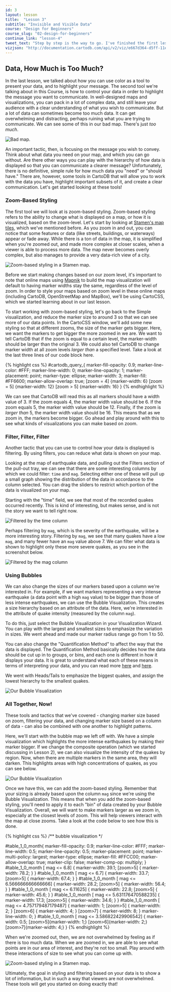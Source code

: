 ```yaml
---
id: 3
layout: lesson
title:  "Lesson 3"
subtitle: "Invisible and Visible Data"
course: "Design for Beginners"
course_slug: "02-design-for-beginners"
continue_link: "lesson-4"
tweet_text: "Step by step is the way to go. I've finished the first lesson of the map academy. Check it out"
vizjson: "http://documentation.cartodb.com/api/v2/viz/e667d364-d5ff-11e3-a78a-0edbca4b5057/viz.json"
---
```


## Data, How Much is Too Much?

In the last lesson, we talked about how you can use color as a tool to present your data, and to highlight your message. The second tool we're talking about in this Course, is how to control your data in order to highlight the message you want to communicate. In well-designed maps and visualizations, you can pack in a lot of complex data, and still leave your audience with a clear understanding of what you wish to communicate. But a lot of data can sometimes become too much data. It can get overwhelming and distracting, perhaps ruining what you are trying to communicate. We can see some of this in our bad map. There's just _too much_.

![Bad map.]({{site.baseurl}}/img/course2/lesson1/badmap.png)

An important tactic, then, is focusing on the message you wish to convey. Think about what data you need on your map, and which you can go without. Are there other ways you can play with the hierarchy of how data is displayed so that you can communicate a clearer message? Unfortunately, there is no definitive, simple rule for how much data you "need" or "should have." There are, however, some tools in CartoDB that will allow you to work with the data you have, highlight important subsets of it, and create a clear communication. Let's get started looking at these tools!

### Zoom-Based Styling

The first tool we will look at is zoom-based styling. Zoom-based styling refers to the ability to change what is displayed on a map, or how it is visualized, based on the zoom-level. Let's start by looking at [Stamen's map tiles](http://maps.stamen.com), which we've mentioned before. As you zoom in and out, you can notice that some features or data (like streets, buildings, or waterways) appear or fade away. While there is a ton of data in the map, it is simplified when you're zoomed out, and made more complex at closer scales, when a viewer is able to process more data. The map never becomes overly complex, but also manages to provide a very data-rich view of a city.

![Zoom-based styling in a Stamen map.]({{site.baseurl}}/img/course2/lesson3/stamen.gif)

Before we start making changes based on our zoom level, it's important to note that online maps using [Mapnik](http://mapnik.org/) to build the map visualization will default to having marker widths stay the same, regardless of the level of zoom. In order to style your maps based on zoom level in these online maps (including CartoDB, OpenStreetMap and MapBox), we'll be using CartoCSS, which we started learning about in our last lesson.

To start working with zoom-based styling, let's go back to the Simple visualization, and reduce the marker size to around 3 so that we can see more of our data points. In the CartoCSS window, we'll add some new styling so that at different zooms, the size of the marker gets bigger. Here, we want the markers to get bigger the more zoomed in we are. We want to tell CartoDB that if the zoom is equal to a certain level, the marker-width should be larger than the original 3. We could also tell CartoDB to change marker width at all zoom levels _larger than_ a specified level. Take a look at the last three lines of our code block here.

{% highlight css %}
#cartodb_query_{
  marker-fill-opacity: 0.9;
  marker-line-color: #FFF;
  marker-line-width: 0;
  marker-line-opacity: 1;
  marker-placement: point;
  marker-type: ellipse;
  marker-width: 3;
  marker-fill: #FF6600;
  marker-allow-overlap: true;
  [zoom = 4] {marker-width: 6}
  [zoom = 5] {marker-width: 12}
  [zoom > 5] {marker-width: 16}
} 
{% endhighlight %}

We can see that CartoDB will read this as all markers should have a width value of 3. If the zoom equals 4, the marker width value should be 6. If the zoom equals 5, the marker width value should be 12. Finally, if the zoom is _larger than_ 5, the marker width value should be 16. This means that as we zoom in, the markers become bigger. Go ahead and play around with this to see what kinds of visualizations you can make based on zoom.

### Filter, Filter, Filter

Another tactic that you can use to control how your data is displayed is filtering. By using filters, you can reduce what data is shown on your map.

Looking at the map of earthquake data, and pulling out the Filters section of the pull-out tray, we can see that there are some interesting columns by which we could filter: `time` and `mag`. Selecting either one of these will pull up a small graph showing the distribution of the data in accordance to the column selected. You can drag the sliders to restrict which portion of the data is visualized on your map.

Starting with the "time" field, we see that most of the recorded quakes occurred recently. This is kind of interesting, but makes sense, and is not the story we want to tell right now.

![Filtered by the time column]({{site.baseurl}}/img/course2/lesson3/time.png)

Perhaps filtering by `mag`, which is the severity of the earthquake, will be a more interesting story. Filtering by `mag`, we see that many quakes have a low `mag`, and many fewer have an `mag` value above 7. We can filter what data is shown to highlight only these more severe quakes, as you see in the screenshot below. 

![Filtered by the mag column]({{site.baseurl}}/img/course2/lesson3/mag.png)

### Using Bubbles

We can also change the sizes of our markers based upon a column we're interested in. For example, if we want markers representing a very intense earthquake (a data point with a high `mag` value) to be bigger than those of less intense earthquakes, we can use the Bubble Visualization. This creates a size hierarchy based on an attribute of the data. Here, we're interested in the attribute of quake intensity (measured by the column `mag`).

To do this, just select the Bubble Visualization in your Visualization Wizard. You can play with the largest and smallest sizes to emphasize the variation in sizes. We went ahead and made our marker radius range go from 1 to 50.

You can also change the "Quantification Method" to affect the way that the data is displayed. The Quantification Method basically decides how the data should be cut up in to groups, or bins, and each one is different in how it displays your data. It is great to understand what each of these means in terms of interpreting your data, and you can read more [here](http://blog.cartographica.com/blog/2010/8/16/gis-data-classifications-in-cartographica.html) and [here](http://individual.utoronto.ca/lackner/ggr272/DataClassificationMethods.pdf).

We went with Heads/Tails to emphasize the biggest quakes, and assign the lowest hierarchy to the smallest quakes.

![Our Bubble Visualization]({{site.baseurl}}/img/course2/lesson3/bubbleviz.png)

### All Together, Now!
These tools and tactics that we've covered - changing marker size based on zoom, filtering your data, and changing marker size based on a column of data - can also be combined with one another to highlight patterns.

Here, we'll start with the bubble map we left off with. We have a simple visualization which highlights the more intense earthquakes by making their marker bigger. If we change the composite operation (which we started discussing in Lesson 2), we can also visualize the intensity of the quakes by region. Now, when there are multiple markers in the same area, they will darken. This highlights areas with high concentrations of quakes, as you can see below.

![Our Bubble Visualization]({{site.baseurl}}/img/course2/lesson3/together1.png)

Once we have this, we can add the zoom-based styling. Remember that your sizing is already based upon the column `mag` since we're using the Bubble Visualization. This means that when you add the zoom-based styling, you'll need to apply it to each "bin" of data created by your Bubble Visualization. Overall, we will want to make markers larger as we zoom in, especially at the closest levels of zoom. This will help viewers interact with the map at close zooms. Take a look at the code below to see how this is done.

{% highlight css %}
/** bubble visualization */

#table_1_0_month{
  marker-fill-opacity: 0.9;
  marker-line-color: #FFF;
  marker-line-width: 0.5;
  marker-line-opacity: 0.5;
  marker-placement: point;
  marker-multi-policy: largest;
  marker-type: ellipse;
  marker-fill: #FFCC00;
  marker-allow-overlap: true;
  marker-clip: false;
  marker-comp-op: multiply;
}
#table_1_0_month [ mag <= 6.8] {
   marker-width: 39.1;
  [zoom>5] { marker-width: 78.2; }
}
#table_1_0_month [ mag <= 6.7] {
   marker-width: 33.7;
  [zoom>5] { marker-width: 67.4; }
}
#table_1_0_month [ mag <= 6.566666666666666] {
   marker-width: 28.2;
  [zoom>5] { marker-width: 56.4; }
}
#table_1_0_month [ mag <= 6.11625] {
   marker-width: 22.8;
  [zoom>5] { marker-width: 45.6; }
}
#table_1_0_month [ mag <= 5.631176470588235] {
   marker-width: 17.3;
  [zoom>5] { marker-width: 34.6; }
}
#table_1_0_month [ mag <= 4.757179487179487] {
   marker-width: 1;
  [zoom>5] { marker-width: 2; }
  [zoom>6] { marker-width: 4; }
  [zoom>7] { marker-width: 8; }
  marker-line-width: 0;
}
#table_1_0_month [ mag <= 3.586822429906542] {
   marker-width: 0.5;
  [zoom>5]{marker-width: 1;}
  [zoom>6]{marker-width: 2;}
  [zoom>7]{marker-width: 4;}
}
{% endhighlight %}

When we're zoomed out, then, we are not overwhelmed by feeling as if there is too much data. When we are zoomed in, we are able to see what points are in our area of interest, and they're not too small. Play around with these interactions of size to see what you can come up with.

![Zoom-based styling in a Stamen map.]({{site.baseurl}}/img/course2/lesson3/alltogether.gif)

Ultimately, the goal in styling and filtering based on your data is to show a lot of information, but in such a way that viewers are not overwhelmed. These tools will get you started on doing exactly that!
